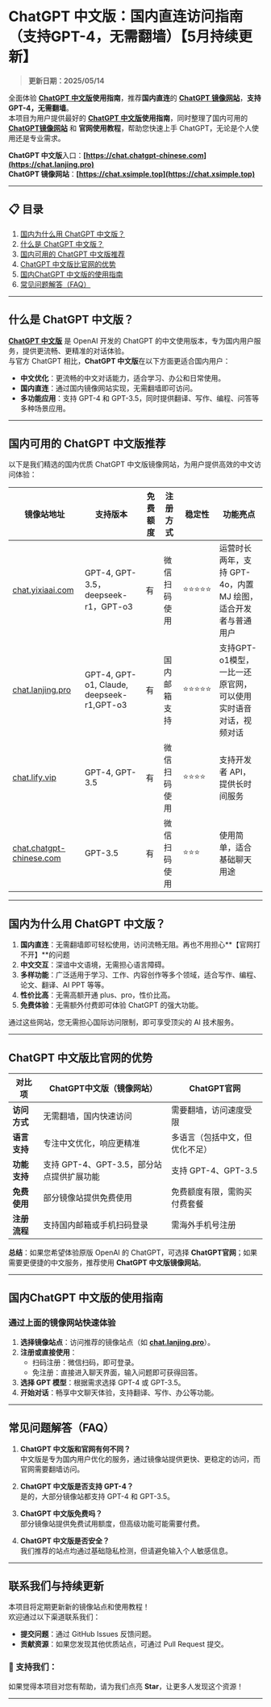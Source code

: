# ChatGPT 中文版：国内直连访问指南（支持GPT-4，无需翻墙）【5月持续更新】

> **更新日期：2025/05/14**         

全面体验 **[ChatGPT 中文版](https://chat.lanjing.pro)使用指南**，推荐**国内直连**的 **[ChatGPT 镜像网站](https://chat.lanjing.pro)**，**支持GPT-4，无需翻墙**。   
本项目为用户提供最好的 **[ChatGPT 中文版](https://chat.lanjing.pro)使用指南**，同时整理了国内可用的 [**ChatGPT镜像网站**](https://chat.xsimple.top) 和 **官网使用教程**，帮助您快速上手 ChatGPT，无论是个人使用还是专业需求。

**ChatGPT 中文版**入口：**[https://chat.chatgpt-chinese.com](https://chat.lanjing.pro)**   
**ChatGPT 镜像网站**：**[https://chat.xsimple.top](https://chat.xsimple.top)**

---

## 📋 目录
1. [国内为什么用 ChatGPT 中文版？](#国内为什么用-chatgpt-中文版)
2. [什么是 ChatGPT 中文版？](#什么是-chatgpt-中文版)
3. [国内可用的 ChatGPT 中文版推荐](#国内可用的-chatgpt-中文版推荐)
4. [ChatGPT 中文版比官网的优势](#chatgpt-中文版比官网的优势)
5. [国内ChatGPT 中文版的使用指南](#国内chatgpt-中文版的使用指南)
6. [常见问题解答（FAQ）](#常见问题解答faq)

---

## 什么是 ChatGPT 中文版？
**[ChatGPT 中文版](https://chat.yixiaai.com)** 是 OpenAI 开发的 ChatGPT 的中文使用版本，专为国内用户服务，提供更流畅、更精准的对话体验。  
与官方 ChatGPT 相比，**ChatGPT 中文版**在以下方面更适合国内用户： 

- **中文优化**：更流畅的中文对话能力，适合学习、办公和日常使用。
- **国内直连**：通过国内镜像网站实现，无需翻墙即可访问。
- **多功能应用**：支持 GPT-4 和 GPT-3.5，同时提供翻译、写作、编程、问答等多种场景应用。

---

## 国内可用的 ChatGPT 中文版推荐
以下是我们精选的国内优质 ChatGPT 中文版镜像网站，为用户提供高效的中文访问体验：

| **镜像站地址**       | **支持版本**         | **免费额度** | **注册方式**         | **稳定性** | **功能亮点**                                  |
|----------------------|---------------------|--------------|---------------------|------------|---------------------------------------------|
| [chat.yixiaai.com](https://chat.xsimple.top)   | GPT-4, GPT-3.5，deepseek-r1，GPT-o3 | 有              | 微信扫码使用        | ⭐⭐⭐⭐⭐    | 运营时长两年，支持 GPT-4o，内置 MJ 绘图，适合开发者与普通用户 |
| [chat.lanjing.pro](https://chat.lanjing.pro)         | GPT-4, GPT-o1, Claude, deepseek-r1,GPT-o3  | 有              | 国内邮箱支持        | ⭐⭐⭐⭐⭐    | 支持GPT-o1模型，一比一还原官网，可以使用实时语音对话，视频对话         |
| [chat.lify.vip](https://chat.yixiaai.com) | GPT-4, GPT-3.5 | 有              | 微信扫码使用        | ⭐⭐⭐⭐     | 支持开发者 API，提供长时间服务                 |
| [chat.chatgpt-chinese.com](https://chat.chatgpt-chinese.com)   | GPT-3.5        | 有              | 微信扫码使用        | ⭐⭐⭐      | 使用简单，适合基础聊天用途                     |

---

## 国内为什么用 ChatGPT 中文版？

1. **国内直连**：无需翻墙即可轻松使用，访问流畅无阻。再也不用担心**【官网打不开】**的问题
2. **中文交互**：深谙中文语境，无需担心语言障碍。
3. **多样功能**：广泛适用于学习、工作、内容创作等多个领域，适合写作、编程、论文、翻译、AI PPT 等等。
4. **性价比高**：无需高额开通 plus、pro，性价比高。
5. **免费体验**：无需额外付费即可体验 ChatGPT 的强大功能。

通过这些网站，您无需担心国际访问限制，即可享受顶尖的 AI 技术服务。

---

## ChatGPT 中文版比官网的优势

| **对比项**       | **ChatGPT中文版（镜像网站）**  | **ChatGPT官网**              |
|------------------|---------------------------------|-----------------------------|
| **访问方式**     | 无需翻墙，国内快速访问          | 需要翻墙，访问速度受限         |
| **语言支持**     | 专注中文优化，响应更精准        | 多语言（包括中文，但优化不足） |
| **功能支持**     | 支持 GPT-4、GPT-3.5，部分站点提供扩展功能 | 支持 GPT-4、GPT-3.5          |
| **免费使用**     | 部分镜像站提供免费使用          | 免费额度有限，需购买付费套餐   |
| **注册流程**     | 支持国内邮箱或手机扫码登录              | 需海外手机号注册              |

**总结**：如果您希望体验原版 OpenAI 的 ChatGPT，可选择 **ChatGPT官网**；如果需要更便捷的中文服务，推荐使用 **ChatGPT 中文版镜像网站**。

---

## 国内ChatGPT 中文版的使用指南

### **通过上面的镜像网站快速体验**
1. **选择镜像站点**：访问推荐的镜像站点（如 **[chat.lanjing.pro](https://chat.lanjing.pro)**）。
2. **注册或直接使用**：
   - 扫码注册：微信扫码，即可登录。
   - 免注册：直接进入聊天界面，输入问题即可获得回答。
3. **选择 GPT 模型**：根据需求选择 GPT-4 或 GPT-3.5。
4. **开始对话**：畅享中文聊天体验，支持翻译、写作、办公等功能。

---

## 常见问题解答（FAQ）

1. **ChatGPT 中文版和官网有何不同？**  
   中文版是专为国内用户优化的服务，通过镜像站提供更快、更稳定的访问，而官网需要翻墙访问。

2. **ChatGPT 中文版是否支持 GPT-4？**  
   是的，大部分镜像站都支持 GPT-4 和 GPT-3.5。

3. **ChatGPT 中文版免费吗？**  
   部分镜像站提供免费试用额度，但高级功能可能需要付费。

4. **ChatGPT 中文版是否安全？**  
   我们推荐的站点均通过基础隐私检测，但请避免输入个人敏感信息。

---

## 联系我们与持续更新

本项目将定期更新新的镜像站点和使用教程！  
欢迎通过以下渠道联系我们：
- **提交问题**：通过 GitHub Issues 反馈问题。
- **贡献资源**：如果您发现其他优质站点，可通过 Pull Request 提交。

### 🌟 支持我们：
如果觉得本项目对您有帮助，请为我们点亮 **Star**，让更多人发现这个资源！

---
